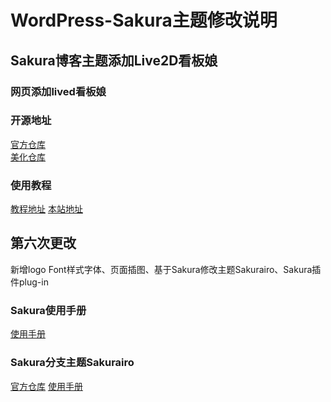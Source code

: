 # WordPress-Sakura主题修改说明
## Sakura博客主题添加Live2D看板娘
### 网页添加lived看板娘
### 开源地址
[官方仓库](https://github.com/stevenjoezhang/live2d-widget)<br>
[美化仓库](https://github.com/yremp/live2d)
### 使用教程
[教程地址](https://yremp.live/live2d)
[本站地址](http://47.95.214.98/)
## 第六次更改
新增logo Font样式字体、页面插图、基于Sakura修改主题Sakurairo、Sakura插件plug-in
### Sakura使用手册
[使用手册](https://yremp.live/wordpress-sakura-teach/#toc-head-1)
### Sakura分支主题Sakurairo
[官方仓库](https://github.com/mirai-mamori/Sakurairo)
[使用手册](https://asuhe.jp/daily/sakurairo-user-manual/)
